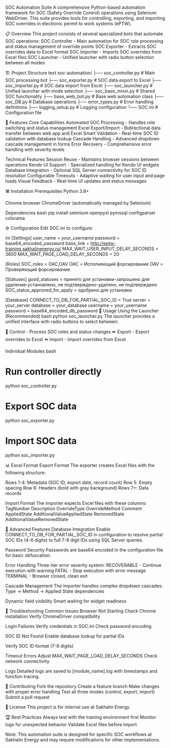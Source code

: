 SOC Automation Suite
A comprehensive Python-based automation framework for SOC (Safety Override Control) operations using Selenium WebDriver. 
This suite provides tools for controlling, exporting, and importing SOC overrides in electronic permit to work systems (ePTW).

📋 Overview
This project consists of several specialized bots that automate SOC operations:
SOC Controller - Main automation for SOC role processing and status management of override points
SOC Exporter - Extracts SOC overrides data to Excel format
SOC Importer - Imports SOC overrides from Excel files
SOC Launcher - Unified launcher with radio button selection between all modes

🏗️ Project Structure
text
soc-automation/
├── soc_controller.py      # Main SOC processing bot
├── soc_exporter.py        # SOC data export to Excel
├── soc_importer.py        # SOC data import from Excel
├── soc_launcher.py        # Unified launcher with mode selection
├── soc_base_mixin.py      # Shared SOC functionality
├── base_web_bot.py        # Base web automation class
├── soc_DB.py             # Database operations
├── error_types.py         # Error handling definitions
├── logging_setup.py       # Logging configuration
└── SOC.ini               # Configuration file

🚀 Features
Core Capabilities
Automated SOC Processing - Handles role switching and status management
Excel Export/Import - Bidirectional data transfer between web app and Excel
Smart Validation - Real-time SOC ID validation with database lookup
Cascade Handling - Advanced dropdown cascade management in forms
Error Recovery - Comprehensive error handling with severity levels

Technical Features
Session Reuse - Maintains browser sessions between operations
Kendo UI Support - Specialized handling for Kendo UI widgets
Database Integration - Optional SQL Server connectivity for SOC ID resolution
Configurable Timeouts - Adaptive waiting for user input and page loads
Visual Feedback - Real-time UI updates and status messages

🛠️ Installation
Prerequisites
Python 3.8+

Chrome browser
ChromeDriver (automatically managed by Selenium)

Dependencies
bash
pip install selenium openpyxl pymssql configparser colorama

⚙️ Configuration
Edit SOC.ini to configure:

ini
[Settings]
user_name = your_username
password = base64_encoded_password
base_link = http://eptw-training.sakhalinenergy.ru/
MAX_WAIT_USER_INPUT_DELAY_SECONDS = 3600
MAX_WAIT_PAGE_LOAD_DELAY_SECONDS = 20

[Roles]
SOC_roles = OAC,OAV
OAC = Исполняющий форсирование
OAV = Проверяющий форсирование

[Statuses]
good_statuses = принято для установки-запрошено для удаления-установлено, не подтверждено-удалено, не подтверждено
SOC_status_approved_for_apply = одобрено для установки

[Database]
CONNECT_TO_DB_FOR_PARTIAL_SOC_ID = True
server = your_server
database = your_database
username = your_username
password = base64_encoded_db_password
🎯 Usage
Using the Launcher (Recommended)
bash
python soc_launcher.py
The launcher provides a unified interface with radio buttons to select between:

🚀 Control - Process SOC roles and status changes
⏩ Export - Export overrides to Excel
⏪ Import - Import overrides from Excel

Individual Modules
bash
# Run controller directly
python soc_controller.py

# Export SOC data
python soc_exporter.py

# Import SOC data  
python soc_importer.py

📊 Excel Format
Export Format
The exporter creates Excel files with the following structure:

Rows 1-4: Metadata (SOC ID, export date, record count)
Row 5: Empty spacing
Row 6: Headers (bold with gray background)
Rows 7+: Data records

Import Format
The importer expects Excel files with these columns:
TagNumber
Description
OverrideType
OverrideMethod
Comment
AppliedState
AdditionalValueAppliedState
RemovedState
AdditionalValueRemovedState

🔧 Advanced Features
Database Integration
Enable CONNECT_TO_DB_FOR_PARTIAL_SOC_ID in configuration to resolve partial SOC IDs (4-6 digits) to full 7-8 digit IDs using SQL Server queries.

Password Security
Passwords are base64 encoded in the configuration file for basic obfuscation.

Error Handling
Three-tier error severity system:
RECOVERABLE - Continue execution with warning
FATAL - Stop execution with error message
TERMINAL - Browser closed, clean exit

Cascade Management
The importer handles complex dropdown cascades:
Type → Method → Applied State dependencies

Dynamic field visibility
Smart waiting for widget readiness

🐛 Troubleshooting
Common Issues
Browser Not Starting
Check Chrome installation
Verify ChromeDriver compatibility

Login Failures
Verify credentials in SOC.ini
Check password encoding

SOC ID Not Found
Enable database lookup for partial IDs

Verify SOC ID format (7-8 digits)

Timeout Errors
Adjust MAX_WAIT_PAGE_LOAD_DELAY_SECONDS
Check network connectivity

Logs
Detailed logs are saved to [module_name].log with timestamps and function tracing.

🤝 Contributing
Fork the repository
Create a feature branch
Make changes with proper error handling
Test all three modes (control, export, import)
Submit a pull request

📄 License
This project is for internal use at Sakhalin Energy.

🏆 Best Practices
Always test with the training environment first
Monitor logs for unexpected behavior
Validate Excel files before import

Note: This automation suite is designed for specific SOC workflows at Sakhalin Energy and may require modifications for other implementations.
